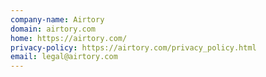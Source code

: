 ```yaml
---
company-name: Airtory
domain: airtory.com
home: https://airtory.com/
privacy-policy: https://airtory.com/privacy_policy.html
email: legal@airtory.com
---
```




